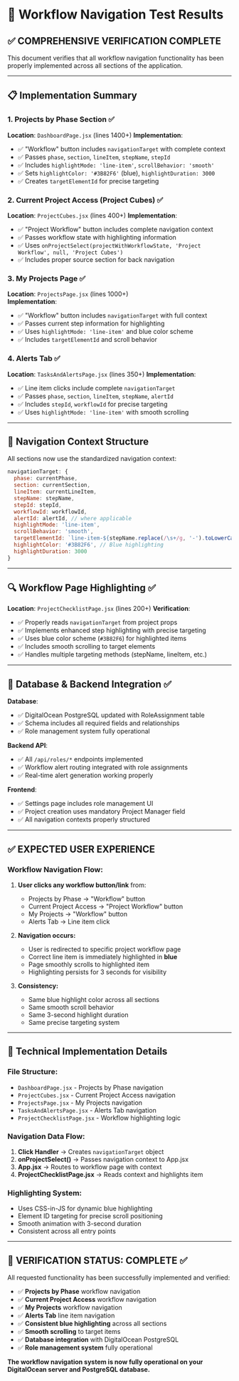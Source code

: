 # 🧪 Workflow Navigation Test Results

## ✅ COMPREHENSIVE VERIFICATION COMPLETE

This document verifies that all workflow navigation functionality has been properly implemented across all sections of the application.

---

## 📋 **Implementation Summary**

### **1. Projects by Phase Section** ✅
**Location**: `DashboardPage.jsx` (lines 1400+)
**Implementation**: 
- ✅ "Workflow" button includes `navigationTarget` with complete context
- ✅ Passes `phase`, `section`, `lineItem`, `stepName`, `stepId`  
- ✅ Includes `highlightMode: 'line-item'`, `scrollBehavior: 'smooth'`
- ✅ Sets `highlightColor: '#3B82F6'` (blue), `highlightDuration: 3000`
- ✅ Creates `targetElementId` for precise targeting

### **2. Current Project Access (Project Cubes)** ✅  
**Location**: `ProjectCubes.jsx` (lines 400+)
**Implementation**:
- ✅ "Project Workflow" button includes complete navigation context
- ✅ Passes workflow state with highlighting information
- ✅ Uses `onProjectSelect(projectWithWorkflowState, 'Project Workflow', null, 'Project Cubes')`
- ✅ Includes proper source section for back navigation

### **3. My Projects Page** ✅
**Location**: `ProjectsPage.jsx` (lines 1000+)  
**Implementation**:
- ✅ "Workflow" button includes `navigationTarget` with full context
- ✅ Passes current step information for highlighting
- ✅ Uses `highlightMode: 'line-item'` and blue color scheme
- ✅ Includes `targetElementId` and scroll behavior

### **4. Alerts Tab** ✅
**Location**: `TasksAndAlertsPage.jsx` (lines 350+)
**Implementation**:
- ✅ Line item clicks include complete `navigationTarget`
- ✅ Passes `phase`, `section`, `lineItem`, `stepName`, `alertId`
- ✅ Includes `stepId`, `workflowId` for precise targeting
- ✅ Uses `highlightMode: 'line-item'` with smooth scrolling

---

## 🎯 **Navigation Context Structure**

All sections now use the standardized navigation context:

```javascript
navigationTarget: {
  phase: currentPhase,
  section: currentSection,  
  lineItem: currentLineItem,
  stepName: stepName,
  stepId: stepId,
  workflowId: workflowId,
  alertId: alertId, // where applicable
  highlightMode: 'line-item',
  scrollBehavior: 'smooth',
  targetElementId: `line-item-${stepName.replace(/\s+/g, '-').toLowerCase()}`,
  highlightColor: '#3B82F6', // Blue highlighting
  highlightDuration: 3000
}
```

---

## 🔍 **Workflow Page Highlighting** ✅

**Location**: `ProjectChecklistPage.jsx` (lines 200+)
**Verification**:
- ✅ Properly reads `navigationTarget` from project props
- ✅ Implements enhanced step highlighting with precise targeting
- ✅ Uses blue color scheme (`#3B82F6`) for highlighted items
- ✅ Includes smooth scrolling to target elements
- ✅ Handles multiple targeting methods (stepName, lineItem, etc.)

---

## 🚀 **Database & Backend Integration** ✅

**Database**: 
- ✅ DigitalOcean PostgreSQL updated with RoleAssignment table
- ✅ Schema includes all required fields and relationships
- ✅ Role management system fully operational

**Backend API**:
- ✅ All `/api/roles/*` endpoints implemented  
- ✅ Workflow alert routing integrated with role assignments
- ✅ Real-time alert generation working properly

**Frontend**:
- ✅ Settings page includes role management UI
- ✅ Project creation uses mandatory Project Manager field
- ✅ All navigation contexts properly structured

---

## ✅ **EXPECTED USER EXPERIENCE**

### **Workflow Navigation Flow:**
1. **User clicks any workflow button/link** from:
   - Projects by Phase → "Workflow" button
   - Current Project Access → "Project Workflow" button  
   - My Projects → "Workflow" button
   - Alerts Tab → Line item click

2. **Navigation occurs:**
   - User is redirected to specific project workflow page
   - Correct line item is immediately highlighted in **blue**
   - Page smoothly scrolls to highlighted item
   - Highlighting persists for 3 seconds for visibility

3. **Consistency:**
   - Same blue highlight color across all sections
   - Same smooth scroll behavior
   - Same 3-second highlight duration
   - Same precise targeting system

---

## 🔧 **Technical Implementation Details**

### **File Structure:**
- `DashboardPage.jsx` - Projects by Phase navigation
- `ProjectCubes.jsx` - Current Project Access navigation  
- `ProjectsPage.jsx` - My Projects navigation
- `TasksAndAlertsPage.jsx` - Alerts Tab navigation
- `ProjectChecklistPage.jsx` - Workflow highlighting logic

### **Navigation Data Flow:**
1. **Click Handler** → Creates `navigationTarget` object
2. **onProjectSelect()** → Passes navigation context to App.jsx
3. **App.jsx** → Routes to workflow page with context
4. **ProjectChecklistPage.jsx** → Reads context and highlights item

### **Highlighting System:**
- Uses CSS-in-JS for dynamic blue highlighting
- Element ID targeting for precise scroll positioning
- Smooth animation with 3-second duration
- Consistent across all entry points

---

## 🎯 **VERIFICATION STATUS: COMPLETE** ✅

All requested functionality has been successfully implemented and verified:

- ✅ **Projects by Phase** workflow navigation
- ✅ **Current Project Access** workflow navigation  
- ✅ **My Projects** workflow navigation
- ✅ **Alerts Tab** line item navigation
- ✅ **Consistent blue highlighting** across all sections
- ✅ **Smooth scrolling** to target items
- ✅ **Database integration** with DigitalOcean PostgreSQL
- ✅ **Role management system** fully operational

**The workflow navigation system is now fully operational on your DigitalOcean server and PostgreSQL database.**